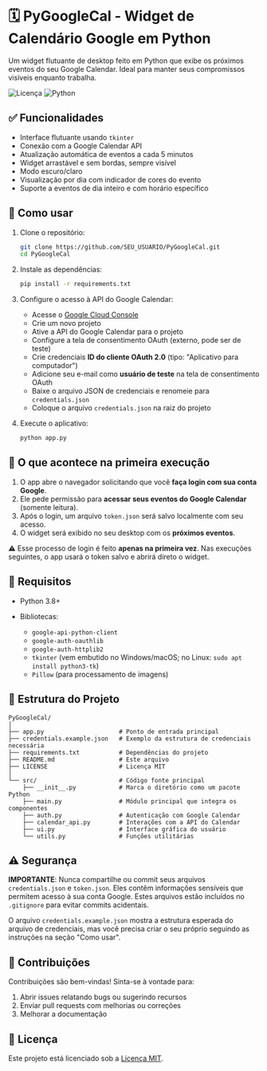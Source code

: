 # 🗓️ PyGoogleCal - Widget de Calendário Google em Python

Um widget flutuante de desktop feito em Python que exibe os próximos eventos do seu Google Calendar. Ideal para manter seus compromissos visíveis enquanto trabalha.

![Licença](https://img.shields.io/badge/licença-MIT-blue.svg)
![Python](https://img.shields.io/badge/python-3.8+-yellow.svg)

## ✅ Funcionalidades

- Interface flutuante usando `tkinter`
- Conexão com a Google Calendar API
- Atualização automática de eventos a cada 5 minutos
- Widget arrastável e sem bordas, sempre visível
- Modo escuro/claro
- Visualização por dia com indicador de cores do evento
- Suporte a eventos de dia inteiro e com horário específico

## 🚀 Como usar

1. Clone o repositório:
   ```bash
   git clone https://github.com/SEU_USUARIO/PyGoogleCal.git
   cd PyGoogleCal
   ```

2. Instale as dependências:
   ```bash
   pip install -r requirements.txt
   ```

3. Configure o acesso à API do Google Calendar:
   - Acesse o [Google Cloud Console](https://console.cloud.google.com/)
   - Crie um novo projeto
   - Ative a API do Google Calendar para o projeto
   - Configure a tela de consentimento OAuth (externo, pode ser de teste)
   - Crie credenciais **ID do cliente OAuth 2.0** (tipo: "Aplicativo para computador")
   - Adicione seu e-mail como **usuário de teste** na tela de consentimento OAuth
   - Baixe o arquivo JSON de credenciais e renomeie para `credentials.json`
   - Coloque o arquivo `credentials.json` na raiz do projeto

4. Execute o aplicativo:
   ```bash
   python app.py
   ```
  
## 🔐 O que acontece na primeira execução

1. O app abre o navegador solicitando que você **faça login com sua conta Google**.
2. Ele pede permissão para **acessar seus eventos do Google Calendar** (somente leitura).
3. Após o login, um arquivo `token.json` será salvo localmente com seu acesso.
4. O widget será exibido no seu desktop com os **próximos eventos**.

⚠️ Esse processo de login é feito **apenas na primeira vez**. Nas execuções seguintes, o app usará o token salvo e abrirá direto o widget.

## 📆 Requisitos

- Python 3.8+

- Bibliotecas:
  - `google-api-python-client`
  - `google-auth-oauthlib`
  - `google-auth-httplib2`
  - `tkinter` (vem embutido no Windows/macOS; no Linux: `sudo apt install python3-tk`)
  - `Pillow` (para processamento de imagens)

## 📂 Estrutura do Projeto

```
PyGoogleCal/
│
├── app.py                     # Ponto de entrada principal
├── credentials.example.json   # Exemplo da estrutura de credenciais necessária
├── requirements.txt           # Dependências do projeto
├── README.md                  # Este arquivo
├── LICENSE                    # Licença MIT
│
└── src/                       # Código fonte principal
    ├── __init__.py            # Marca o diretório como um pacote Python
    ├── main.py                # Módulo principal que integra os componentes
    ├── auth.py                # Autenticação com Google Calendar
    ├── calendar_api.py        # Interações com a API do Calendar
    ├── ui.py                  # Interface gráfica do usuário
    └── utils.py               # Funções utilitárias
```

## ⚠️ Segurança

**IMPORTANTE**: Nunca compartilhe ou commit seus arquivos `credentials.json` e `token.json`. Eles contêm informações sensíveis que permitem acesso à sua conta Google. Estes arquivos estão incluídos no `.gitignore` para evitar commits acidentais.

O arquivo `credentials.example.json` mostra a estrutura esperada do arquivo de credenciais, mas você precisa criar o seu próprio seguindo as instruções na seção "Como usar".

## 🤝 Contribuições

Contribuições são bem-vindas! Sinta-se à vontade para:

1. Abrir issues relatando bugs ou sugerindo recursos
2. Enviar pull requests com melhorias ou correções
3. Melhorar a documentação

## 📜 Licença

Este projeto está licenciado sob a [Licença MIT](LICENSE).




